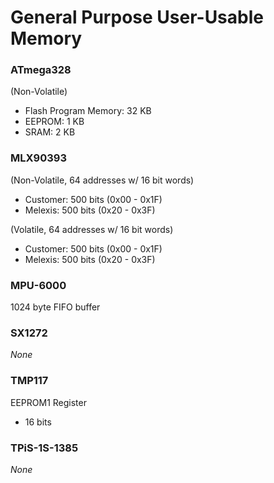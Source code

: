 # General Purpose User-Usable Memory

### __ATmega328__  
(Non-Volatile)
- Flash Program Memory: 32 KB  
- EEPROM: 1 KB  
- SRAM: 2 KB   

### __MLX90393__    
(Non-Volatile, 64 addresses w/ 16 bit words)  
- Customer: 500 bits (0x00 - 0x1F)  
- Melexis: 500 bits (0x20 - 0x3F)  

(Volatile, 64 addresses w/ 16 bit words)   
- Customer: 500 bits (0x00 - 0x1F)  
- Melexis: 500 bits (0x20 - 0x3F)  

### __MPU-6000__    
1024 byte FIFO buffer  

### __SX1272__    
_None_  

### __TMP117__    
EEPROM1 Register
- 16 bits  

### __TPiS-1S-1385__   
_None_  

